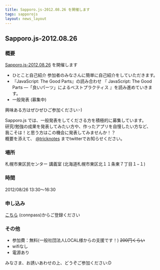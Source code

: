 ```yaml
---
title: Sapporo.js-2012.08.26 を開催します
tags: sapporojs
layout: news_layout
---
```

## Sapporo.js-2012.08.26

### 概要

[Sapporo.js-2012.08.26](http://connpass.com/event/863/) を開催します

+ ひとこと自己紹介
参加者のみなさんに簡単に自己紹介をしていただきます。
+ 『JavaScript: The Good Parts』の読み合わせ
『 JavaScript: The Good Parts ―「良いパーツ」によるベストプラクティス 』を読み進めていきます。
+ 一般発表
(募集中)

興味ある方はぜひぜひご参加ください:-)


Sapporo.js では、一般発表をしてくださる方を積極的に募集しています。  
研究/勉強の成果を発表してみたい方や、作ったアプリを自慢したい方など、  
我こそは！と思う方はこの機会に発表してみませんか！？  
概要を添えて、 [@tricknotes](http://twitter.com/tricknotes) までtwitterでお知らせください。

### 場所

札幌市東区民センター 講義室 (北海道札幌市東区北１１条東７丁目１−１)


### 時間

2012/08/26 13:30〜16:30

### 申し込み

[こちら](http://connpass.com/event/863/) (connpass)からご登録ください

### その他

* 参加費：無料(一般社団法人LOCAL様からの支援です！) <del>200円くらい</del>
* wifiなし
* 電源あり

みなさま、お誘いあわせの上、どうぞご参加ください:D
